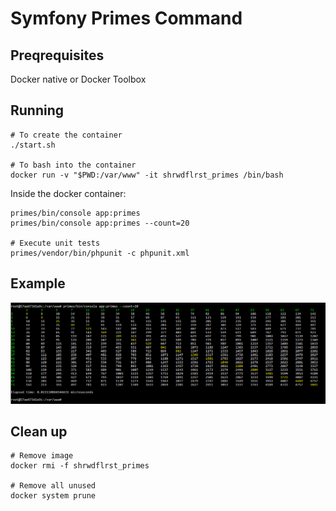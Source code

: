 Symfony Primes Command
======================

Preqrequisites
--------------
Docker native or Docker Toolbox

Running
-------

    # To create the container
    ./start.sh
    
    # To bash into the container
    docker run -v "$PWD:/var/www" -it shrwdflrst_primes /bin/bash
    
Inside the docker container:    
    
    primes/bin/console app:primes
    primes/bin/console app:primes --count=20
    
    # Execute unit tests
    primes/vendor/bin/phpunit -c phpunit.xml
    
Example
-------
 
![Example](https://github.com/ShrwdFlrst/symfony-primes/raw/master/example.gif)
    
Clean up
--------

    # Remove image
    docker rmi -f shrwdflrst_primes
    
    # Remove all unused
    docker system prune
    